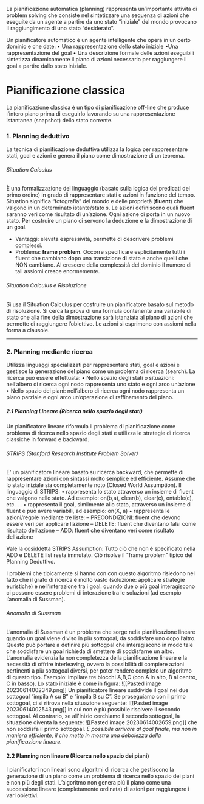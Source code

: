 La pianificazione automatica (planning) rappresenta un’importante attività di problem solving che consiste nel sintetizzare una sequenza di azioni che eseguite da un agente a partire da uno stato “iniziale” del mondo provocano il raggiungimento di uno stato “desiderato”.

Un pianificatore automatico è un agente intelligente che opera in un certo dominio e che date: 
• Una rappresentazione dello stato iniziale 
•Una rappresentazione del goal 
• Una descrizione formale delle azioni eseguibili sintetizza dinamicamente il piano di azioni necessario per raggiungere il goal a partire dallo stato iniziale.

# Pianificazione classica
La pianificazione classica è un tipo di pianificazione off-line che produce l’intero piano prima di eseguirlo lavorando su una rappresentazione istantanea (snapshot) dello stato corrente.

### 1. Planning deduttivo
La tecnica di pianificazione deduttiva utilizza la logica per rappresentare stati, goal e azioni e genera il piano come dimostrazione di un teorema.

###### Situation Calculus
È una formalizzazione del linguaggio (basato sulla logica dei predicati del primo ordine) in grado di rappresentare stati e azioni in funzione del tempo.
Situation significa “fotografia” del mondo e delle proprietà (**fluent**) che valgono in un determinato istante/stato s.
Le azioni definiscono quali fluent saranno veri come risultato di un’azione.
Ogni azione ci porta in un nuovo stato.
Per costruire un piano ci servono la deduzione e la dimostrazione di un goal.
- Vantaggi: elevata espressività, permette di descrivere problemi complessi. 
- Problema: **frame problem**. Occorre specificare esplicitamente tutti i fluent che cambiano dopo una transizione di stato e anche quelli che NON cambiano. Al crescere della complessità del dominio il numero di tali assiomi cresce enormemente.
###### Situation Calculus e Risoluzione
Si usa il Situation Calculus per costruire un pianificatore basato sul metodo di risoluzione.
Si cerca la prova di una formula contenente una variabile di stato che alla fine della dimostrazione sarà istanziata al piano di azioni che permette di raggiungere l’obiettivo.
Le azioni si esprimono con assiomi nella forma a clausole.

---
### 2. Planning mediante ricerca
Utilizza linguaggi specializzati per rappresentare stati, goal e azioni e gestisce la generazione del piano come un problema di ricerca (search).
La ricerca può essere effettuata: 
• Nello spazio degli stati o situazioni: nell’albero di ricerca ogni nodo rappresenta uno stato e ogni arco un’azione 
• Nello spazio dei piani: nell’albero di ricerca ogni nodo rappresenta un piano parziale e ogni arco un’operazione di raffinamento del piano.

##### 2.1 Planning Lineare (Ricerca nello spazio degli stati)
Un pianificatore lineare riformula il problema di pianificazione come problema di ricerca nello spazio degli stati e utilizza le strategie di ricerca classiche in forward e backward.

###### STRIPS (Stanford Research Institute Problem Solver)
E' un pianificatore lineare basato su ricerca backward, che permette di rappresentare azioni con sintassi molto semplice ed efficiente. Assume che lo stato iniziale sia completamente noto (Closed World Assumption).
Il linguaggio di STRIPS: 
• rappresenta lo stato attraverso un insieme di fluent che valgono nello stato. Ad esempio: on(b,a), clear(b), clear(c), ontable(c), etc. . . 
• rappresenta il goal, similmente allo stato, attraverso un insieme di fluent e può avere variabili, ad esempio: on(X, a)
• rappresenta le azioni/regole mediante tre liste: 
	– PRECONDIZIONI: fluent che devono essere veri per applicare l’azione 
	– DELETE: fluent che diventano falsi come risultato dell’azione 
	– ADD: fluent che diventano veri come risultato dell’azione

Vale la cosiddetta STRIPS Assumption: Tutto ciò che non è specificato nella ADD e DELETE list resta immutato. Ciò risolve il "frame problem" tipico del Planning Deduttivo.

I problemi che tipicamente si hanno con con questo algoritmo risiedono nel fatto che il grafo di ricerca è molto vasto (soluzione: applicare strategie euristiche) e nell’interazione tra i goal: quando due o più goal interagiscono ci possono essere problemi di interazione tra le soluzioni (ad esempio l’anomalia di Sussman).
###### Anomalia di Sussman
L’anomalia di Sussman è un problema che sorge nella pianificazione lineare quando un goal viene diviso in più sottogoal, da soddisfare uno dopo l’altro. Questo può portare a definire più sottogoal che interagiscono in modo tale che soddisfare un goal richieda di smettere di soddisfarne un altro.
L’anomalia evidenzia la non completezza della pianificazione lineare e la necessità di offrire interleaving, ovvero la possibilità di compiere azioni pertinenti a più sottogoal diversi, per poter rendere completo un algoritmo di questo tipo.
Esempio: impilare tre blocchi A,B,C (con A in alto, B al centro, C in basso). Lo stato iniziale è come in figura:
![[Pasted image 20230614002349.png]]
Un pianificatore lineare suddivide il goal nei due sottogoal “impila A su B” e “impila B su C”.
Se proseguiamo con il primo sottogoal, ci si ritrova nella situazione seguente:
![[Pasted image 20230614002543.png]]
in cui non è più possibile risolvere il secondo sottogoal.
Al contrario, se all'inizio cerchiamo il secondo sottogoal, la situazione diventa la seguente:
![[Pasted image 20230614002659.png]]
che non soddisfa il primo sottogoal.
*E possibile arrivare al goal finale, ma non in maniera efficiente, il che mette in mostra una debolezza della pianificazione lineare.*

#### 2.2 Planning non lineare (Ricerca nello spazio dei piani)
I pianificatori non lineari sono algoritmi di ricerca che gestiscono la generazione di un piano come un problema di ricerca nello spazio dei piani e non più degli stati. L’algoritmo non genera più il piano come una successione lineare (completamente ordinata) di azioni per raggiungere i vari obiettivi.